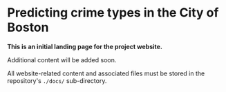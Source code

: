 # Predicting crime types in the City of Boston

**This is an initial landing page for the project website.**

Additional content will be added soon.

All website-related content and associated files must be stored in the repository's `./docs/` sub-directory.  